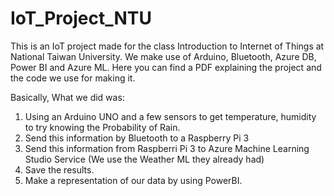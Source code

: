 # IoT_Project_NTU

This is an IoT project made for the class Introduction to Internet of Things at National Taiwan University.
We make use of Arduino, Bluetooth, Azure DB, Power BI and Azure ML.
Here you can find a PDF explaining the project and the code we use for making it.

Basically, What we did was:
1. Using an Arduino UNO and a few sensors to get temperature, humidity to try knowing the Probability of Rain.
2. Send this information by Bluetooth to a Raspberry Pi 3
3. Send this information from Raspberri Pi 3 to Azure Machine Learning Studio Service (We use the Weather ML they already had)
4. Save the results.
5. Make a representation of our data by using PowerBI.
